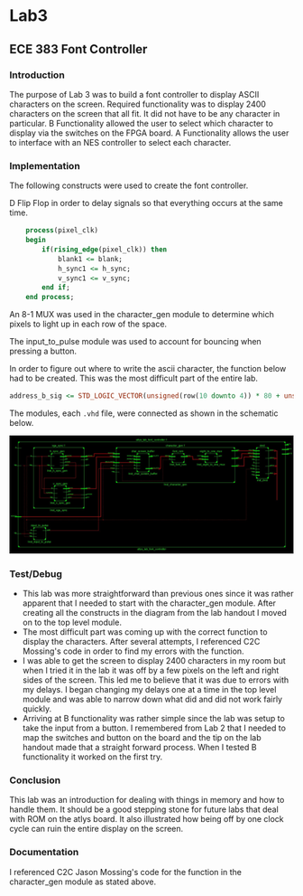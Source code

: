 Lab3
====

## ECE 383 Font Controller

### Introduction

The purpose of Lab 3 was to build a font controller to display ASCII characters on the screen. Required functionality was to display 2400 characters on the screen that all fit. It did not have to be any character in particular. B Functionality allowed the user to select which character to display via the switches on the FPGA board. A Functionality allows the user to interface with an NES controller to select each character.

### Implementation

The following constructs were used to create the font controller.

D Flip Flop in order to delay signals so that everything occurs at the same time.
```VHDL
    process(pixel_clk)
    begin
		if(rising_edge(pixel_clk)) then
			blank1 <= blank;
			h_sync1 <= h_sync;
			v_sync1 <= v_sync;
		end if;
	end process;
```

An 8-1 MUX was used in the character_gen module to determine which pixels to light up in each row of the space.

The input_to_pulse module was used to account for bouncing when pressing a button.

In order to figure out where to write the ascii character, the function below had to be created. This was the most difficult part of the entire lab.
```VHDL
address_b_sig <= STD_LOGIC_VECTOR(unsigned(row(10 downto 4)) * 80 + unsigned(column(10 downto 3)));
```

The modules, each ```.vhd``` file, were connected as shown in the schematic below.

![awesome schematic](schematic_lab3.JPG)

### Test/Debug

* This lab was more straightforward than previous ones since it was rather apparent that I needed to start with the character_gen module. After creating all the constructs in the diagram from the lab handout I moved on to the top level module.
* The most difficult part was coming up with the correct function to display the characters. After several attempts, I referenced C2C Mossing's code in order to find my errors with the function.
* I was able to get the screen to display 2400 characters in my room but when I tried it in the lab it was off by a few pixels on the left and right sides of the screen. This led me to believe that it was due to errors with my delays. I began changing my delays one at a time in the top level module and was able to narrow down what did and did not work fairly quickly.
* Arriving at B functionality was rather simple since the lab was setup to take the input from a button. I remembered from Lab 2 that I needed to map the switches and button on the board and the tip on the lab handout made that a straight forward process. When I tested B functionality it worked on the first try.

### Conclusion

This lab was an introduction for dealing with things in memory and how to handle them. It should be a good stepping stone for future labs that deal with ROM on the atlys board. It also illustrated how being off by one clock cycle can ruin the entire display on the screen.

### Documentation

I referenced C2C Jason Mossing's code for the function in the character_gen module as stated above.
